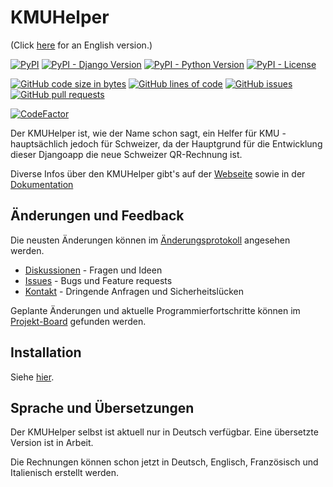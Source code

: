 # KMUHelper

(Click [here](./README-EN.md) for an English version.)

[![PyPI](https://img.shields.io/pypi/v/django-kmuhelper)](https://pypi.org/project/django-kmuhelper)
[![PyPI - Django Version](https://img.shields.io/pypi/djversions/django-kmuhelper)](https://pypi.org/project/django-kmuhelper)
[![PyPI - Python Version](https://img.shields.io/pypi/pyversions/django-kmuhelper)](https://pypi.org/project/django-kmuhelper)
[![PyPI - License](https://img.shields.io/pypi/l/django-kmuhelper)](https://github.com/rafaelurben/django-kmuhelper/blob/main/LICENSE)

[![GitHub code size in bytes](https://img.shields.io/github/languages/code-size/rafaelurben/django-kmuhelper)](https://github.com/rafaelurben/django-kmuhelper)
[![GitHub lines of code](https://img.shields.io/tokei/lines/github.com/rafaelurben/django-kmuhelper)](https://github.com/rafaelurben/django-kmuhelper)
[![GitHub issues](https://img.shields.io/github/issues/rafaelurben/django-kmuhelper)](https://github.com/rafaelurben/django-kmuhelper/issues)
[![GitHub pull requests](https://img.shields.io/github/issues-pr/rafaelurben/django-kmuhelper)](https://github.com/rafaelurben/django-kmuhelper/pulls)

[![CodeFactor](https://www.codefactor.io/repository/github/rafaelurben/django-kmuhelper/badge)](https://www.codefactor.io/repository/github/rafaelurben/django-kmuhelper)

Der KMUHelper ist, wie der Name schon sagt, ein Helfer für KMU - hauptsächlich jedoch für Schweizer, da der Hauptgrund für
die Entwicklung dieser Djangoapp die neue Schweizer QR-Rechnung ist.

Diverse Infos über den KMUHelper gibt's auf der [Webseite](https://rafaelurben.github.io/kmuhelper/) sowie in der [Dokumentation](https://rafaelurben.github.io/django-kmuhelper/)

## Änderungen und Feedback

Die neusten Änderungen können im [Änderungsprotokoll](https://github.com/rafaelurben/django-kmuhelper/releases) angesehen werden.

- [Diskussionen](https://github.com/rafaelurben/django-kmuhelper/discussions) - Fragen und Ideen
- [Issues](https://github.com/rafaelurben/django-kmuhelper/issues) - Bugs und Feature requests
- [Kontakt](mailto:kmuhelper@rafaelurben.ch) - Dringende Anfragen und Sicherheitslücken

Geplante Änderungen und aktuelle Programmierfortschritte können im [Projekt-Board](https://github.com/users/rafaelurben/projects/5/) gefunden werden.

## Installation

Siehe [hier](https://rafaelurben.github.io/django-kmuhelper/installation).

## Sprache und Übersetzungen

Der KMUHelper selbst ist aktuell nur in Deutsch verfügbar. Eine übersetzte Version ist in Arbeit.

Die Rechnungen können schon jetzt in Deutsch, Englisch, Französisch und Italienisch erstellt werden.
